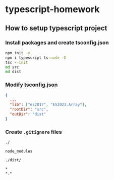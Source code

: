 # typescript-homework

## How to setup typescript project

### Install packages and create tsconfig.json
```cmd
npm init -y
npm i typescript ts-node -D
tsc --init
md src
md dist
```

### Modify tsconfig.json
```JSON
{
  ...
  "lib": ["es2017", "ES2023.Array"],
  "rootDir": "src",
  "outDir": "dist"
}
```

### Create `.gitignore` files

`./`
```
node_modules
```
`./dist/`
```
*
*.*
```
